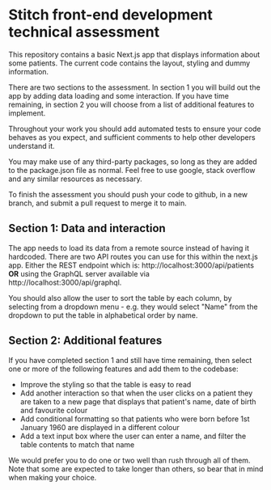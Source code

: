 # Stitch front-end development technical assessment

This repository contains a basic Next.js app that displays information about some patients. The current code contains the layout, styling and dummy information.

There are two sections to the assessment. In section 1 you will build out the app by adding data loading and some interaction. If you have time remaining, in section 2 you will choose from a list of additional features to implement.

Throughout your work you should add automated tests to ensure your code behaves as you expect, and sufficient comments to help other developers understand it.

You may make use of any third-party packages, so long as they are added to the package.json file as normal. Feel free to use google, stack overflow and any similar resources as necessary.

To finish the assessment you should push your code to github, in a new branch, and submit a pull request to merge it to main.

## Section 1: Data and interaction

The app needs to load its data from a remote source instead of having it hardcoded. There are two API routes you can use for this within the next.js app. Either the REST endpoint which is: http://localhost:3000/api/patients **OR** using the GraphQL server available via http://localhost:3000/api/graphql.

You should also allow the user to sort the table by each column, by selecting from a dropdown menu - e.g. they would select "Name" from the dropdown to put the table in alphabetical order by name.

## Section 2: Additional features

If you have completed section 1 and still have time remaining, then select one or more of the following features and add them to the codebase:

- Improve the styling so that the table is easy to read
- Add another interaction so that when the user clicks on a patient they are taken to a new page that displays that patient's name, date of birth and favourite colour
- Add conditional formatting so that patients who were born before 1st January 1960 are displayed in a different colour
- Add a text input box where the user can enter a name, and filter the table contents to match that name

We would prefer you to do one or two well than rush through all of them. Note that some are expected to take longer than others, so bear that in mind when making your choice.

